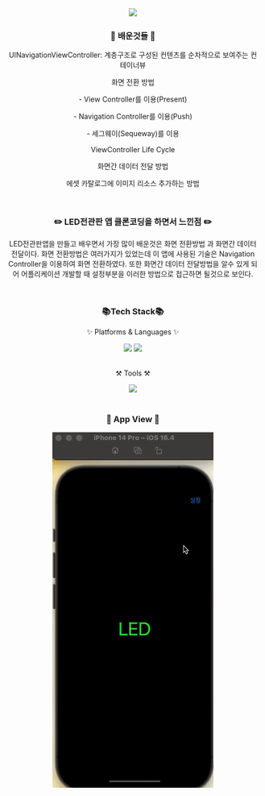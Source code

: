 <div align=center>
  <img src="https://capsule-render.vercel.app/api?type=waving&color=auto&height=200&section=header&text=LED전관판&fontSize=90" />
</div>

<div align=center>
  <h3>🧐 배운것들 🧐</h3>
  <div>
    <p>UINavigationViewController: 계층구조로 구성된 컨텐츠를 순차적으로 보여주는 컨테이너뷰 </p>
    <p>화면 전환 방법</p>
    <p>- View Controller를 이용(Present)</p>
    <p>- Navigation Controller를 이용(Push)</p>
    <p>- 세그웨이(Sequeway)를 이용</p>
    <p>ViewController Life Cycle</p>
    <p>화면간 데이터 전달 방법</p>
    <p>에셋 카탈로그에 이미지 리소스 추가하는 방법</p>
  </div>
</div>

<br>

<div align=center>
  <h3>✏️ LED전관판 앱 클론코딩을 하면서 느낀점 ✏️</h3>
  <div>
    <p>
      LED전관판앱을 만들고 배우면서 가장 많이 배운것은 화면 전환방법 과 화면간 데이터 전달이다.
      화면 전환방법은 여러가지가 있었는데 이 앱에 사용된 기술은 Navigation Controller을 이용하여 화면 전환하였다.
      또한 화면간 데이터 전달방법을 알수 있게 되어 어플리케이션 개발할 때 설정부분을 이러한 방법으로 접근하면 될것으로 보인다.
    </p>
  </div>
</div>

<br>

<div align=center>
  <h3>📚Tech Stack📚</h3>
  <p>✨ Platforms & Languages ✨</p>
</div>
<div align=center>
  <img src="https://img.shields.io/badge/Swift-F05138?style=flat&logo=Swift&logoColor=white"/>
  <img src="https://img.shields.io/badge/Storyboard-F05138?style=flat&logo=Storyboard&logoColor=white"/>
</div>

<br>

<div align=center>
  <p>⚒️ Tools ⚒️</p>
</div>
<div align=center>
	<img src="https://img.shields.io/badge/Xcode-147EFB?style=flat&logo=Xcode&logoColor=white"/>
</div>

<br>

<div align=center>
<h3>📱 App View 📱</h3>
  <img src="https://github.com/Jeong-HanGyeol/LEDBoard/blob/main/led.gif" />
</div>
